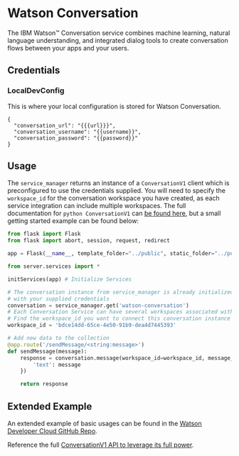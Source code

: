 # Watson Conversation

The IBM Watson™ Conversation service combines machine learning, natural language understanding, and integrated dialog tools to create conversation flows between your apps and your users.

##  Credentials

###  LocalDevConfig

This is where your local configuration is stored for Watson Conversation.
```
{
  "conversation_url": "{{{url}}}",
  "conversation_username": "{{username}}",
  "conversation_password": "{{password}}"
}
```

## Usage

The `service_manager` returns an instance of a `ConversationV1` client which is preconfigured to use the credentials supplied. You will need to specify the `workspace_id` for the conversation workspace you have created, as each service integration can include multiple workspaces. The full documentation for `python ConversationV1` can [be found here](https://www.ibm.com/watson/developercloud/conversation/api/v1/?python),
but a small getting started example can be found below:

```python
from flask import Flask
from flask import abort, session, request, redirect

app = Flask(__name__, template_folder="../public", static_folder="../public", static_url_path='')

from server.services import *

initServices(app) # Initialize Services

# The conversation instance from service_manager is already initialized
# with your supplied credentials
conversation = service_manager.get('watson-conversation')
# Each Conversation Service can have several workspaces associated with it.
# Find the workspace_id you want to connect this conversation instance with:
workspace_id = 'bdce14dd-65ce-4e50-91b9-dea4d7445393'

# Add new data to the collection
@app.route('/sendMessage/<string:message>')
def sendMessage(message):
	response = conversation.message(workspace_id=workspace_id, message_input={
		'text': message
	})

	return response
```

## Extended Example

An extended example of basic usages can be found in the [Watson Developer Cloud GitHub Repo](https://github.com/watson-developer-cloud/python-sdk/blob/master/examples/conversation_v1.py).

Reference the full [ConversationV1 API to leverage its full power](https://www.ibm.com/watson/developercloud/conversation/api/v1/?python).
